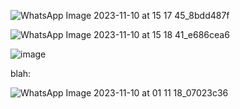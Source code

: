 ![WhatsApp Image 2023-11-10 at 15 17 45_8bdd487f](https://github.com/COA-Lab-grp-5/endsem-project-final/assets/114168972/6250c6f4-734b-4f35-9d54-f7587b4f72cd)

![WhatsApp Image 2023-11-10 at 15 18 41_e686cea6](https://github.com/COA-Lab-grp-5/endsem-project-final/assets/114168972/b8a8e27f-2f00-4aaa-b27e-4b9032564540)

![image](https://github.com/COA-Lab-grp-5/endsem-project-final/assets/114168972/979b2dcc-a17f-4a6c-a69a-469523f8fac6)


blah:

![WhatsApp Image 2023-11-10 at 01 11 18_07023c36](https://github.com/COA-Lab-grp-5/endsem-project-final/assets/114168972/d3d3fecf-11a6-47d8-b635-4fc07db69abe)



